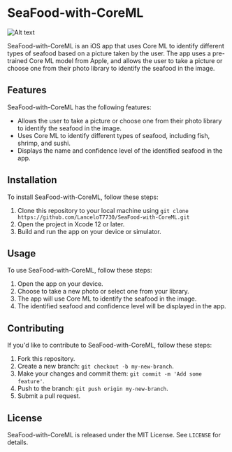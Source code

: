 # SeaFood-with-CoreML
![Alt text](https://youtube.com/shorts/lbhuFbPVHj8)

SeaFood-with-CoreML is an iOS app that uses Core ML to identify different types of seafood based on a picture taken by the user. The app uses a pre-trained Core ML model from Apple, and allows the user to take a picture or choose one from their photo library to identify the seafood in the image.

## Features

SeaFood-with-CoreML has the following features:

- Allows the user to take a picture or choose one from their photo library to identify the seafood in the image.
- Uses Core ML to identify different types of seafood, including fish, shrimp, and sushi.
- Displays the name and confidence level of the identified seafood in the app.

## Installation

To install SeaFood-with-CoreML, follow these steps:

1. Clone this repository to your local machine using `git clone https://github.com/LanceloT7730/SeaFood-with-CoreML.git`
2. Open the project in Xcode 12 or later.
3. Build and run the app on your device or simulator.

## Usage

To use SeaFood-with-CoreML, follow these steps:

1. Open the app on your device.
2. Choose to take a new photo or select one from your library.
3. The app will use Core ML to identify the seafood in the image.
4. The identified seafood and confidence level will be displayed in the app.

## Contributing

If you'd like to contribute to SeaFood-with-CoreML, follow these steps:

1. Fork this repository.
2. Create a new branch: `git checkout -b my-new-branch`.
3. Make your changes and commit them: `git commit -m 'Add some feature'`.
4. Push to the branch: `git push origin my-new-branch`.
5. Submit a pull request.

## License

SeaFood-with-CoreML is released under the MIT License. See `LICENSE` for details.
